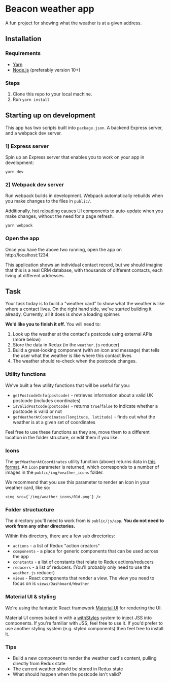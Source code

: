 # Beacon weather app

A fun project for showing what the weather is at a given address.

## Installation

### Requirements

* [Yarn](https://yarnpkg.com/)
* [Node.js](https://nodejs.org/en/) (preferably version 10+)

### Steps

1. Clone this repo to your local machine.
2. Run `yarn install`

## Starting up on development

This app has two scripts built into `package.json`. A backend Express server, and a webpack dev server.

### 1) Express server

Spin up an Express server that enables you to work on your app in development:

```
yarn dev
```

### 2) Webpack dev server

Run webpack builds in development. Webpack automatically rebuilds when you make changes to the files in `public/`.

Additionally, [hot reloading](https://github.com/gaearon/react-hot-loader) causes UI components to auto-update when you make changes, without the need for a page refresh.

```
yarn webpack
```

### Open the app

Once you have the above two running, open the app on http://localhost:1234.

This application shows an individual contact record, but we should imagine that this is a real CRM database, with thousands of different contacts, each living at different addresses.

## Task

Your task today is to build a "weather card" to show what the weather is like where a contact lives. On the right hand side, we've started building it already. Currently, all it does is show a loading spinner.

__We'd like you to finish it off.__ You will need to:

1. Look up the weather at the contact's postcode using external APIs (more below)
2. Store the data in Redux (in the `weather.js` reducer)
3. Build a great-looking component (with an icon and message) that tells the user what the weather is like where this contact lives
4. The weather should re-check when the postcode changes.

### Utility functions

We've built a few utility functions that will be useful for you:

* `getPostcodeInfo(postcode)` - retrieves information about a valid UK postcode (includes coordinates)
* `isValidPostcode(postcode)` - returns `true`/`false` to indicate whether a postcode is valid or not
* `getWeatherAtCoordinates(longitude, latitude)` - finds out what the weather is at a given set of coordinates

Feel free to use these functions as they are, move them to a different location in the folder structure, or edit them if you like.

### Icons

The `getWeatherAtCoordinates` utility function (above) returns data in [this format](https://openweathermap.org/weather-conditions). An `icon` parameter is returned, which corresponds to a number of images in the `public/img/weather_icons` folder.

We recommend that you use this parameter to render an icon in your weather card, like so:

```
<img src={`/img/weather_icons/01d.png`} />
```

### Folder structucture

The directory you'll need to work from is `public/js/app`. **You do not need to work from any other directories.**

Within this directory, there are a few sub directories:

* `actions` - a list of Redux "action creators" 
* `components` - a place for generic components that can be used across the app
* `constants` - a list of constants that relate to Redux actions/reducers
* `reducers` - a list of reducers. (You'll probably only need to use the `weather.js` reducer)
* `views` - React components that render a view. The view you need to focus on is `views/Dashboard/Weather`

### Material UI & styling

We're using the fantastic React framework [Material UI](https://material-ui.com/) for rendering the UI.

Material UI comes baked in with a [withStyles](https://material-ui.com/guides/typescript/#usage-of-withstyles) system to inject JSS into components. If you're familiar with JSS, feel free to use it. If you'd prefer to use another styling system (e.g. styled components) then feel free to install it.


### Tips

* Build a new component to render the weather card's content, pulling directly from Redux state
* The current weather should be stored in Redux state
* What should happen when the postcode isn't valid?
